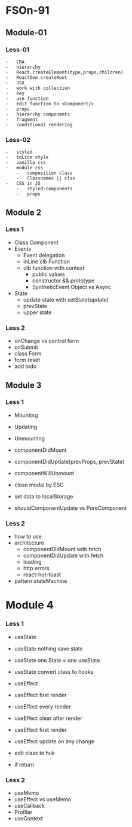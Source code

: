 # FSOn-91

## Module-01

### Less-01

    -   CRA
    -   hierarchy
    -   React.createElement(type,props,children)
    -   ReactDom.createRoot
    -   JSX
    -   work with collection
    -   key
    -   use function
    -   edit function to <Component/>
    -   props
    -   hierarchy components
    -   fragment
    -   conditional rendering

### Less-02

    -   styled
    -   inLine style
    -   vanilla css
    -   module css
        -   composition class
        -   Classnames || clsx
    -   CSS in JS
        -   styled-components
        -   props

## Module 2

### Less 1

- Class Component
- Events
  - Event delegation
  - inLine clb Function
  - clb function with context
    - public values
    - constructor && prototype
    - SyntheticEvent Object vs Async
- State
  - update state with setState(update)
  - prevState
  - upper state

### Less 2

- onChange vs control form
- onSubmit
- class Form
- form reset
- add todo

## Module 3

### Less 1

- Mounting
- Updating
- Unmounting
- componentDidMount
- componentDidUpdate(prevProps, prevState)
- componentWillUnmount

- close modal by ESC
- set data to localStorage

- shouldComponentUpdate vs PureComponent

### Less 2

- how to use
- architecture
  - componentDidMount with fetch
  - componentDidUpdate with fetch
  - loading
  - http errors
  - react-hot-toast
- pattern stateMachine

# Module 4

### Less 1

- useState
- useState nothing save state
- useState one State = one useState
- useState convert class to hooks

- useEffect
- useEffect first render
- useEffect every render
- useEffect clear after render

- useEffect first render
- useEffect update on any change

- edit class to huk
- if return

### Less 2

- useMemo
- useEffect vs useMemo
- useCallback
- Profiler
- useContext
